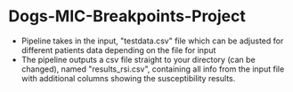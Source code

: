 # Dogs-MIC-Breakpoints-Project 
* Pipeline takes in the input, "testdata.csv" file which can be adjusted for different patients data depending on the file for input
* The pipeline outputs a csv file straight to your directory (can be changed), named "results_rsi.csv", containing all info from the input file with additional columns showing the susceptibility results. 
